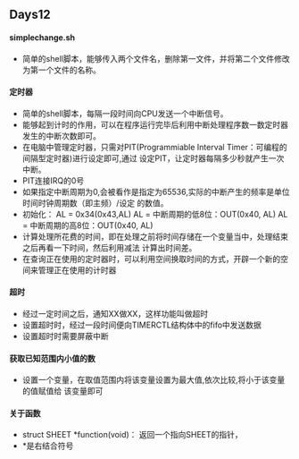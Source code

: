## Days12

#### simplechange.sh
- 简单的shell脚本，能够传入两个文件名，删除第一文件，并将第二个文件修改为第一个文件的名称。

#### 定时器
- 简单的shell脚本，每隔一段时间向CPU发送一个中断信号。
- 能够起到计时的作用，可以在程序运行完毕后利用中断处理程序数一数定时器发生的中断次数即可。
- 在电脑中管理定时器，只需对PIT(Programmiable Interval Timer：可编程的间隔型定时器)进行设定即可,通过
设定PIT，让定时器每隔多少秒就产生一次中断。
- PIT连接IRQ的0号
- 如果指定中断周期为0,会被看作是指定为65536,实际的中断产生的频率是单位时间时钟周期数（即主频）/设定
的数值。
- 初始化：
			AL = 0x34(0x43,AL)
			AL = 中断周期的低8位：OUT(0x40, AL)
			AL = 中断周期的高8位：OUT(0x40, AL)
- 计算处理所花费的时间，即在处理之前将时间存储在一个变量当中，处理结束之后再看一下时间，然后利用减法
计算出时间差。
- 在查询正在使用的定时器时，可以利用空间换取时间的方式，开辟一个新的空间来管理正在使用的计时器

#### 超时
- 经过一定时间之后，通知XX做XX，这样功能叫做超时
- 设置超时时，经过一段时间便向TIMERCTL结构体中的fifo中发送数据
- 设置超时时需要屏蔽中断

#### 获取已知范围内小值的数
- 设置一个变量，在取值范围内将该变量设置为最大值,依次比较,将小于该变量的值赋值给
该变量即可

#### 关于函数
- struct SHEET *function(void)： 返回一个指向SHEET的指针，
- *是右结合符号

